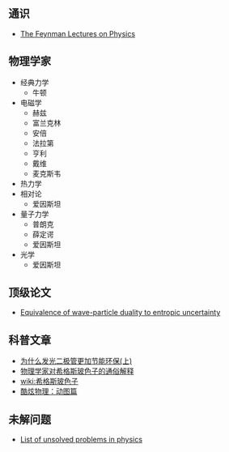 ## 通识
- [The Feynman Lectures on Physics](http://www.feynmanlectures.caltech.edu/)

## 物理学家
* 经典力学
  * 牛顿 
* 电磁学
  * 赫兹
  * 富兰克林
  * 安倍
  * 法拉第
  * 亨利
  * 戴维
  * 麦克斯韦
* 热力学
* 相对论
  * 爱因斯坦 
* 量子力学
  * 普朗克
  * 薛定谔
  * 爱因斯坦
* 光学
  * 爱因斯坦 

## 顶级论文
- [Equivalence of wave-particle duality to entropic uncertainty](http://arxiv.org/pdf/1403.4687v2.pdf)

## 科普文章
- [为什么发光二极管更加节能环保(上)](http://www.scipark.net/archives/24749)
- [物理学家对希格斯玻色子的通俗解释](http://v.youku.com/v_show/id_XNDIzNDExMTUy.html)
- [wiki:希格斯玻色子](http://zh.wikipedia.org/zh/希格斯玻色子)
- [酷炫物理：动图篇](http://news.cnblogs.com/n/513775/)

## 未解问题
- [List of unsolved problems in physics](http://en.wikipedia.org/wiki/List_of_unsolved_problems_in_physics)

